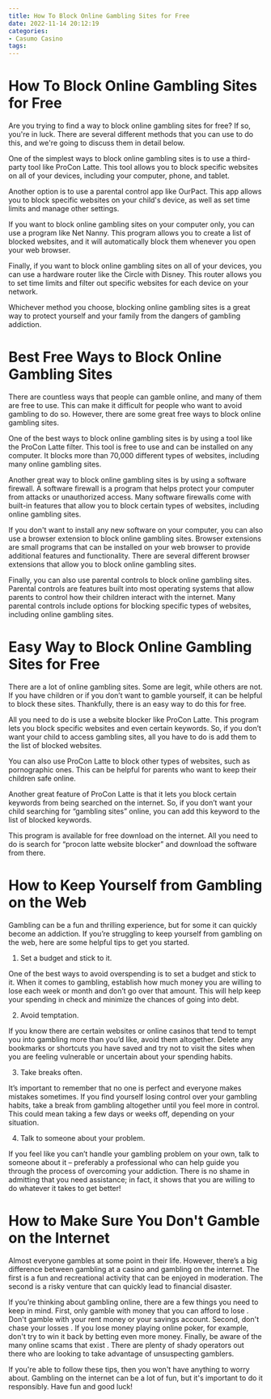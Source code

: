 ```yaml
---
title: How To Block Online Gambling Sites for Free
date: 2022-11-14 20:12:19
categories:
- Casumo Casino
tags:
---
```



#  How To Block Online Gambling Sites for Free

Are you trying to find a way to block online gambling sites for free? If so, you're in luck. There are several different methods that you can use to do this, and we're going to discuss them in detail below.

One of the simplest ways to block online gambling sites is to use a third-party tool like ProCon Latte. This tool allows you to block specific websites on all of your devices, including your computer, phone, and tablet.

Another option is to use a parental control app like OurPact. This app allows you to block specific websites on your child's device, as well as set time limits and manage other settings.

If you want to block online gambling sites on your computer only, you can use a program like Net Nanny. This program allows you to create a list of blocked websites, and it will automatically block them whenever you open your web browser.

Finally, if you want to block online gambling sites on all of your devices, you can use a hardware router like the Circle with Disney. This router allows you to set time limits and filter out specific websites for each device on your network.

Whichever method you choose, blocking online gambling sites is a great way to protect yourself and your family from the dangers of gambling addiction.

#  Best Free Ways to Block Online Gambling Sites

There are countless ways that people can gamble online, and many of them are free to use. This can make it difficult for people who want to avoid gambling to do so. However, there are some great free ways to block online gambling sites.

One of the best ways to block online gambling sites is by using a tool like the ProCon Latte filter. This tool is free to use and can be installed on any computer. It blocks more than 70,000 different types of websites, including many online gambling sites.

Another great way to block online gambling sites is by using a software firewall. A software firewall is a program that helps protect your computer from attacks or unauthorized access. Many software firewalls come with built-in features that allow you to block certain types of websites, including online gambling sites.

If you don't want to install any new software on your computer, you can also use a browser extension to block online gambling sites. Browser extensions are small programs that can be installed on your web browser to provide additional features and functionality. There are several different browser extensions that allow you to block online gambling sites.

Finally, you can also use parental controls to block online gambling sites. Parental controls are features built into most operating systems that allow parents to control how their children interact with the internet. Many parental controls include options for blocking specific types of websites, including online gambling sites.

#  Easy Way to Block Online Gambling Sites for Free

There are a lot of online gambling sites. Some are legit, while others are not. If you have children or if you don’t want to gamble yourself, it can be helpful to block these sites. Thankfully, there is an easy way to do this for free.

All you need to do is use a website blocker like ProCon Latte. This program lets you block specific websites and even certain keywords. So, if you don’t want your child to access gambling sites, all you have to do is add them to the list of blocked websites.

You can also use ProCon Latte to block other types of websites, such as pornographic ones. This can be helpful for parents who want to keep their children safe online.

Another great feature of ProCon Latte is that it lets you block certain keywords from being searched on the internet. So, if you don’t want your child searching for “gambling sites” online, you can add this keyword to the list of blocked keywords.

This program is available for free download on the internet. All you need to do is search for “procon latte website blocker” and download the software from there.

#  How to Keep Yourself from Gambling on the Web

Gambling can be a fun and thrilling experience, but for some it can quickly become an addiction. If you’re struggling to keep yourself from gambling on the web, here are some helpful tips to get you started.

1. Set a budget and stick to it.

One of the best ways to avoid overspending is to set a budget and stick to it. When it comes to gambling, establish how much money you are willing to lose each week or month and don’t go over that amount. This will help keep your spending in check and minimize the chances of going into debt.

2. Avoid temptation.

If you know there are certain websites or online casinos that tend to tempt you into gambling more than you’d like, avoid them altogether. Delete any bookmarks or shortcuts you have saved and try not to visit the sites when you are feeling vulnerable or uncertain about your spending habits.

3. Take breaks often.

It’s important to remember that no one is perfect and everyone makes mistakes sometimes. If you find yourself losing control over your gambling habits, take a break from gambling altogether until you feel more in control. This could mean taking a few days or weeks off, depending on your situation.

4. Talk to someone about your problem.

If you feel like you can’t handle your gambling problem on your own, talk to someone about it – preferably a professional who can help guide you through the process of overcoming your addiction. There is no shame in admitting that you need assistance; in fact, it shows that you are willing to do whatever it takes to get better!

#  How to Make Sure You Don't Gamble on the Internet

Almost everyone gambles at some point in their life. However, there’s a big difference between gambling at a casino and gambling on the internet. The first is a fun and recreational activity that can be enjoyed in moderation. The second is a risky venture that can quickly lead to financial disaster.

If you’re thinking about gambling online, there are a few things you need to keep in mind. First, only gamble with money that you can afford to lose . Don't gamble with your rent money or your savings account. Second, don't chase your losses . If you lose money playing online poker, for example, don't try to win it back by betting even more money. Finally, be aware of the many online scams that exist . There are plenty of shady operators out there who are looking to take advantage of unsuspecting gamblers.

If you're able to follow these tips, then you won't have anything to worry about. Gambling on the internet can be a lot of fun, but it's important to do it responsibly. Have fun and good luck!